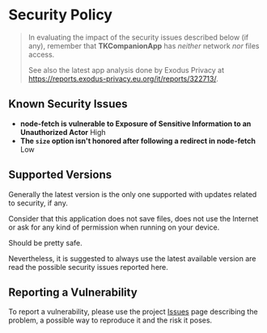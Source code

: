 <!--
© 2021-2023 Marco Bresciani

Copying and distribution of this file, with or without modification,
are permitted in any medium without royalty provided the copyright
notice and this notice are preserved.
This file is offered as-is, without any warranty.

SPDX-FileCopyrightText: 2021-2023 Marco Bresciani

SPDX-License-Identifier: FSFAP
-->
# Security Policy
>
> In evaluating the impact of the security issues described below (if
> any), remember that **TKCompanionApp** has _neither_ network _nor_
> files access.
>
> See also the latest app analysis done by Exodus Privacy at
> <https://reports.exodus-privacy.eu.org/it/reports/322713/>.

## Known Security Issues

* **node-fetch is vulnerable to Exposure of Sensitive Information to an
  Unauthorized Actor** High
* **The `size` option isn't honored after following a redirect in
  node-fetch** Low

## Supported Versions

Generally the latest version is the only one supported with updates
related to security, if any.

Consider that this application does not save files, does not use the
Internet or ask for any kind of permission when running on your device.

Should be pretty safe.

Nevertheless, it is suggested to always use the latest available version
are read the possible security issues reported here.

## Reporting a Vulnerability

To report a vulnerability, please use the project
[Issues](https://codeberg.org/marco.bresciani/TKCompanionApp/issues) page
describing the problem, a possible way to reproduce it and the risk it
poses.
